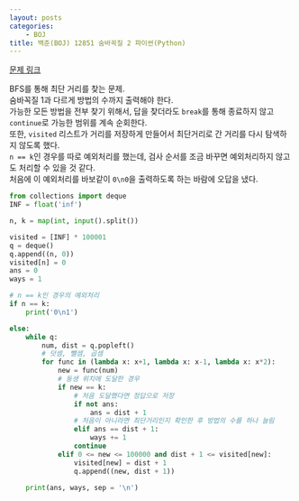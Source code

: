 ```yaml
---
layout: posts
categories:
    - BOJ
title: 백준(BOJ) 12851 숨바꼭질 2 파이썬(Python)
---
```


[문제 링크](https://www.acmicpc.net/problem/12851)

BFS를 통해 최단 거리를 찾는 문제.  
숨바꼭질 1과 다르게 방법의 수까지 출력해야 한다.  
가능한 모든 방법을 전부 찾기 위해서, 답을 찾더라도 `break`를 통해 종료하지 않고 `continue`로 가능한 범위를 계속 순회한다.  
또한, `visited` 리스트가 거리를 저장하게 만들어서 최단거리로 간 거리를 다시 탐색하지 않도록 했다.  
`n == k`인 경우를 따로 예외처리를 했는데, 검사 순서를 조금 바꾸면 예외처리하지 않고도 처리할 수 있을 것 같다.  
처음에 이 예외처리를 바보같이 `0\n0`을 출력하도록 하는 바람에 오답을 냈다.

```python
from collections import deque
INF = float('inf')

n, k = map(int, input().split())

visited = [INF] * 100001
q = deque()
q.append((n, 0))
visited[n] = 0
ans = 0
ways = 1

# n == k인 경우의 예외처리
if n == k:
    print('0\n1')

else:
    while q:
        num, dist = q.popleft()
        # 덧셈, 뺄셈, 곱셈
        for func in (lambda x: x+1, lambda x: x-1, lambda x: x*2):
            new = func(num)
            # 동생 위치에 도달한 경우
            if new == k:
                # 처음 도달했다면 정답으로 저장
                if not ans:
                    ans = dist + 1
                # 처음이 아니라면 최단거리인지 확인한 후 방법의 수를 하나 늘림
                elif ans == dist + 1:
                    ways += 1
                continue
            elif 0 <= new <= 100000 and dist + 1 <= visited[new]:
                visited[new] = dist + 1
                q.append((new, dist + 1))
    
    print(ans, ways, sep = '\n')
```
